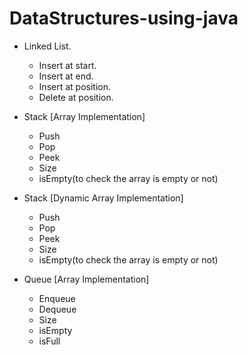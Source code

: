# DataStructures-using-java

* Linked List.
  * Insert at start.
  * Insert at end.
  * Insert at position.
  * Delete at position.

* Stack [Array Implementation]
  * Push
  * Pop
  * Peek
  * Size
  * isEmpty(to check the array is empty or not)

* Stack [Dynamic Array Implementation]
  * Push
  * Pop
  * Peek
  * Size
  * isEmpty(to check the array is empty or not)

* Queue [Array Implementation]
  * Enqueue
  * Dequeue
  * Size
  * isEmpty
  * isFull
